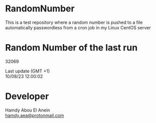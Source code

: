# RandomNumber    
This is a test repository where a random number is pushed to a file automatically passwordless from a cron job in my Linux CentOS server    
# Random Number of the last run   
32069
      
Last update (GMT +1)    
10/08/23 12:00:02
# Developer    
Hamdy Abou El Anein   
hamdy.aea@protonmail.com
